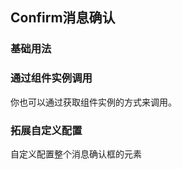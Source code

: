 <script setup>
    import BaseVue from './base.vue';
    import InstanceVue from './instance.vue';
    import diyVue from './diy.vue'
    import preview from '@/components/preview.vue'
</script>

## Confirm消息确认 

### 基础用法

<preview compname='confirm' demoname='base'>
  <base-vue />
</preview>

### 通过组件实例调用

你也可以通过获取组件实例的方式来调用。

<preview compname='confirm' demoname='instance'>
  <instance-vue />
</preview>

### 拓展自定义配置

自定义配置整个消息确认框的元素

<preview compname='confirm' demoname='diy'>
  <diy-vue />
</preview>